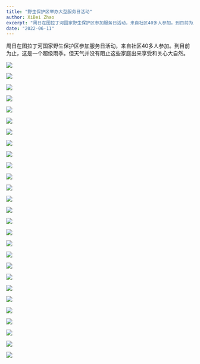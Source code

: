 ```yaml
---
title: "野生保护区举办大型服务日活动"
author: XiBei Zhao
excerpt: "周日在图拉丁河国家野生保护区参加服务日活动，来自社区40多人参加。到目前为止，这是一个超级雨季。但天气并没有阻止这些家庭出来享受和关心大自然。"
date: "2022-06-11"
---
```


周日在图拉丁河国家野生保护区参加服务日活动，来自社区40多人参加。到目前为止，这是一个超级雨季。但天气并没有阻止这些家庭出来享受和关心大自然。

![](https://res.cloudinary.com/dhngj18do/image/upload/f_auto,q_auto/v1/images/Wechat%20Image_20220615001636)

![](https://res.cloudinary.com/dhngj18do/image/upload/f_auto,q_auto/v1/images/Wechat%20Image_20220615001709)

![](https://res.cloudinary.com/dhngj18do/image/upload/f_auto,q_auto/v1/images/Wechat%20Image_20220615001718)

![](https://res.cloudinary.com/dhngj18do/image/upload/f_auto,q_auto/v1/images/Wechat%20Image_20220615001729)

![](https://res.cloudinary.com/dhngj18do/image/upload/f_auto,q_auto/v1/images/Wechat%20Image_20220615001740)

![](https://res.cloudinary.com/dhngj18do/image/upload/f_auto,q_auto/v1/images/Wechat%20Image_20220615001745)

![](https://res.cloudinary.com/dhngj18do/image/upload/f_auto,q_auto/v1/images/Wechat%20Image_20220615001755)

![](https://res.cloudinary.com/dhngj18do/image/upload/f_auto,q_auto/v1/images/Wechat%20Image_20220615001804)

![](https://res.cloudinary.com/dhngj18do/image/upload/f_auto,q_auto/v1/images/Wechat%20Image_20220615001815)

![](https://res.cloudinary.com/dhngj18do/image/upload/f_auto,q_auto/v1/images/Wechat%20Image_20220615001823)

![](https://res.cloudinary.com/dhngj18do/image/upload/f_auto,q_auto/v1/images/Wechat%20Image_20220615002225)

![](https://res.cloudinary.com/dhngj18do/image/upload/f_auto,q_auto/v1/images/Wechat%20Image_20220615002316)

![](https://res.cloudinary.com/dhngj18do/image/upload/f_auto,q_auto/v1/images/Wechat%20Image_20220615002336)

![](https://res.cloudinary.com/dhngj18do/image/upload/f_auto,q_auto/v1/images/Wechat%20Image_20220615002353)

![](https://res.cloudinary.com/dhngj18do/image/upload/f_auto,q_auto/v1/images/Wechat%20Image_20220615002426)

![](https://res.cloudinary.com/dhngj18do/image/upload/f_auto,q_auto/v1/images/Wechat%20Image_20220615002433)

![](https://res.cloudinary.com/dhngj18do/image/upload/f_auto,q_auto/v1/images/Wechat%20Image_20220615002504)

![](https://res.cloudinary.com/dhngj18do/image/upload/f_auto,q_auto/v1/images/Wechat%20Image_20220615002511)

![](https://res.cloudinary.com/dhngj18do/image/upload/f_auto,q_auto/v1/images/Wechat%20Image_20220615002520)

![](https://res.cloudinary.com/dhngj18do/image/upload/f_auto,q_auto/v1/images/Wechat%20Image_20220615002553)

![](https://res.cloudinary.com/dhngj18do/image/upload/f_auto,q_auto/v1/images/Wechat%20Image_20220615002603)

![](https://res.cloudinary.com/dhngj18do/image/upload/f_auto,q_auto/v1/images/Wechat%20Image_20220615002623)

![](https://res.cloudinary.com/dhngj18do/image/upload/f_auto,q_auto/v1/images/Wechat%20Image_20220621001352)

![](https://res.cloudinary.com/dhngj18do/image/upload/f_auto,q_auto/v1/images/Wechat%20Image_20220621001404)

![](https://res.cloudinary.com/dhngj18do/image/upload/f_auto,q_auto/v1/images/Wechat%20Image_20220621001412)

![](https://res.cloudinary.com/dhngj18do/image/upload/f_auto,q_auto/v1/images/Wechat%20Image_20220621001422)

![](https://res.cloudinary.com/dhngj18do/image/upload/f_auto,q_auto/v1/images/Wechat%20Image_20220621001431)
